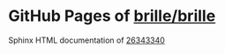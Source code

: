 GitHub Pages of [brille/brille](https://github.com/brille/brille.git)
======================================
Sphinx HTML documentation of [26343340](https://github.com/brille/brille/tree/263433402e0b464e3e343e681bb17f97f715d6c6)
